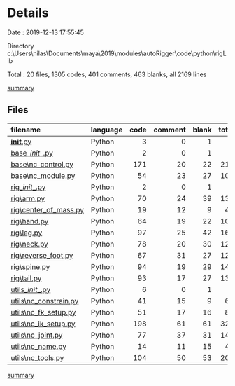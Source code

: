 # Details

Date : 2019-12-13 17:55:45

Directory c:\Users\nilas\Documents\maya\2019\modules\autoRigger\code\python\rigLib

Total : 20 files,  1305 codes, 401 comments, 463 blanks, all 2169 lines

[summary](results.md)

## Files
| filename | language | code | comment | blank | total |
| :--- | :--- | ---: | ---: | ---: | ---: |
| [__init__.py](file:///c%3A/Users/nilas/Documents/maya/2019/modules/autoRigger/code/python/rigLib/__init__.py) | Python | 3 | 0 | 1 | 4 |
| [base\__init__.py](file:///c%3A/Users/nilas/Documents/maya/2019/modules/autoRigger/code/python/rigLib/base/__init__.py) | Python | 2 | 0 | 1 | 3 |
| [base\nc_control.py](file:///c%3A/Users/nilas/Documents/maya/2019/modules/autoRigger/code/python/rigLib/base/nc_control.py) | Python | 171 | 20 | 22 | 213 |
| [base\nc_module.py](file:///c%3A/Users/nilas/Documents/maya/2019/modules/autoRigger/code/python/rigLib/base/nc_module.py) | Python | 54 | 23 | 27 | 104 |
| [rig\__init__.py](file:///c%3A/Users/nilas/Documents/maya/2019/modules/autoRigger/code/python/rigLib/rig/__init__.py) | Python | 2 | 0 | 1 | 3 |
| [rig\arm.py](file:///c%3A/Users/nilas/Documents/maya/2019/modules/autoRigger/code/python/rigLib/rig/arm.py) | Python | 70 | 24 | 39 | 133 |
| [rig\center_of_mass.py](file:///c%3A/Users/nilas/Documents/maya/2019/modules/autoRigger/code/python/rigLib/rig/center_of_mass.py) | Python | 19 | 12 | 9 | 40 |
| [rig\hand.py](file:///c%3A/Users/nilas/Documents/maya/2019/modules/autoRigger/code/python/rigLib/rig/hand.py) | Python | 64 | 19 | 22 | 105 |
| [rig\leg.py](file:///c%3A/Users/nilas/Documents/maya/2019/modules/autoRigger/code/python/rigLib/rig/leg.py) | Python | 97 | 25 | 42 | 164 |
| [rig\neck.py](file:///c%3A/Users/nilas/Documents/maya/2019/modules/autoRigger/code/python/rigLib/rig/neck.py) | Python | 78 | 20 | 30 | 128 |
| [rig\reverse_foot.py](file:///c%3A/Users/nilas/Documents/maya/2019/modules/autoRigger/code/python/rigLib/rig/reverse_foot.py) | Python | 67 | 31 | 27 | 125 |
| [rig\spine.py](file:///c%3A/Users/nilas/Documents/maya/2019/modules/autoRigger/code/python/rigLib/rig/spine.py) | Python | 94 | 19 | 29 | 142 |
| [rig\tail.py](file:///c%3A/Users/nilas/Documents/maya/2019/modules/autoRigger/code/python/rigLib/rig/tail.py) | Python | 93 | 17 | 27 | 137 |
| [utils\__init__.py](file:///c%3A/Users/nilas/Documents/maya/2019/modules/autoRigger/code/python/rigLib/utils/__init__.py) | Python | 6 | 0 | 1 | 7 |
| [utils\nc_constrain.py](file:///c%3A/Users/nilas/Documents/maya/2019/modules/autoRigger/code/python/rigLib/utils/nc_constrain.py) | Python | 41 | 15 | 9 | 65 |
| [utils\nc_fk_setup.py](file:///c%3A/Users/nilas/Documents/maya/2019/modules/autoRigger/code/python/rigLib/utils/nc_fk_setup.py) | Python | 51 | 17 | 16 | 84 |
| [utils\nc_ik_setup.py](file:///c%3A/Users/nilas/Documents/maya/2019/modules/autoRigger/code/python/rigLib/utils/nc_ik_setup.py) | Python | 198 | 61 | 61 | 320 |
| [utils\nc_joint.py](file:///c%3A/Users/nilas/Documents/maya/2019/modules/autoRigger/code/python/rigLib/utils/nc_joint.py) | Python | 77 | 37 | 31 | 145 |
| [utils\nc_name.py](file:///c%3A/Users/nilas/Documents/maya/2019/modules/autoRigger/code/python/rigLib/utils/nc_name.py) | Python | 14 | 11 | 15 | 40 |
| [utils\nc_tools.py](file:///c%3A/Users/nilas/Documents/maya/2019/modules/autoRigger/code/python/rigLib/utils/nc_tools.py) | Python | 104 | 50 | 53 | 207 |

[summary](results.md)